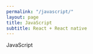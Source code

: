 ```yaml
---
permalink: "/javascript/"
layout: page
title: JavaScript
subtitle: React + React native
---
```


JavaScript